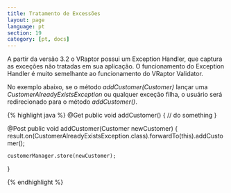 ```yaml
---
title: Tratamento de Excessões
layout: page
language: pt
section: 19
category: [pt, docs]
---
```


A partir da versão 3.2 o VRaptor possui um Exception Handler, que captura as exceções não tratadas em sua aplicação. O funcionamento do Exception Handler é muito semelhante ao funcionamento do VRaptor Validator.

No exemplo abaixo, se o método _addCustomer(Customer)_ lançar uma _CustomerAlreadyExistsException_ ou qualquer exceção filha, o usuário será redirecionado para o método _addCustomer()_.


{% highlight java %}
@Get
public void addCustomer() {
    // do something
}

@Post
public void addCustomer(Customer newCustomer) {
    result.on(CustomerAlreadyExistsException.class).forwardTo(this).addCustomer();

    customerManager.store(newCustomer);
}

{% endhighlight %}
